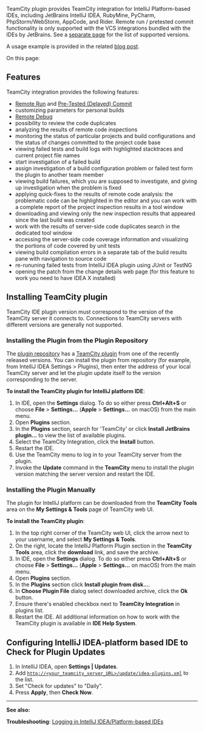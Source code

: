 [//]: # (title: IntelliJ Platform Plugin)
[//]: # (auxiliary-id: IntelliJ Platform Plugin)
TeamCity plugin provides TeamCity integration for IntelliJ Platform-based IDEs, including JetBrains IntelliJ IDEA, RubyMine, PyCharm, PhpStorm/WebStorm, AppCode, and Rider. Remote run / pretested commit functionality is only supported with the VCS integrations bundled with the IDEs by JetBrains. See a [separate page](intellij-platform-plugin-compatibility.md) for the list of supported versions.

<tip>

A usage example is provided in the related [blog post](https://blog.jetbrains.com/teamcity/2017/10/teamcity-integration-with-intellij-based-ides/).
</tip>


On this page:

<tag-list of="chapter" mode="tree" depth="4"/>

## Features

TeamCity integration provides the following features:
* [Remote Run](remote-run.md) and [Pre-Tested (Delayed) Commit](pre-tested-delayed-commit.md)
* customizing parameters for personal builds
* [Remote Debug](remote-debug.md)
* possibility to review the code duplicates
* analyzing the results of remote code inspections
* monitoring the status of particular projects and build configurations and the status of changes committed to the project code base
* viewing failed tests and build logs with highlighted stacktraces and current project file names
* start investigation of a failed build
* assign investigation of a build configuration problem or failed test form the plugin to another team member
* viewing build failures, which you are supposed to investigate, and giving up investigation when the problem is fixed
* applying quick\-fixes to the results of remote code analysis: the problematic code can be highlighted in the editor and you can work with a complete report of the project inspection results in a tool window
* downloading and viewing only the new inspection results that appeared since the last build was created
* work with the results of server\-side code duplicates search in the dedicated tool window
* accessing the server\-side code coverage information and visualizing the portions of code covered by unit tests
* viewing build compilation errors in a separate tab of the build results pane with navigation to source code
* re\-rununing failed tests from IntelliJ IDEA plugin using JUnit or TestNG
* opening the patch from the change details web page (for this feature to work you need to have IDEA X installed)

## Installing TeamCity plugin

TeamCity IDE plugin version must correspond to the version of the TeamCity server it connects to. Connections to TeamCity servers with different versions are generally not supported.

### Installing the Plugin from the Plugin Repository

The [plugin repository](https://plugins.jetbrains.com/) has a [TeamCity plugin](https://plugins.jetbrains.com/plugin/1820) from one of the recently released versions. You can install the plugin from repository (for example, from IntelliJ IDEA Settings &gt; Plugins), then enter the address of your local TeamCity server and let the plugin update itself to the version corresponding to the server.

__To install the TeamCity plugin for IntelliJ platform IDE__:
1. In IDE, open the __Settings__ dialog. To do so either press __Ctrl\+Alt\+S__ or choose __File__ &gt; __Settings...__ (__Apple__ &gt; __Settings...__ on macOS) from the main menu.
2. Open __Plugins__ section.
3. In the __Plugins__ section, search for 'TeamCity' or click __Install JetBrains plugin...__ to view the list of available plugins.
4. Select the TeamCity Integration, click the __Install__ button.
5. Restart the IDE.
6. Use the TeamCity menu to log in to your TeamCity server from the plugin.
7. Invoke the __Update__ command in the __TeamCity__ menu to install the plugin version matching the server version and restart the IDE.

### Installing the Plugin Manually

The plugin for IntelliJ platform can be downloaded from the __TeamCity Tools__ area on the __My Settings &amp; Tools__ page of TeamCity web UI.

__To install the TeamCity plugin__:
1. In the top right corner of the TeamCity web UI, click the arrow next to your username, and select __My Settings &amp; Tools__.
2. On the right, locate the IntelliJ Platform Plugin section in the __TeamCity Tools__ area, click the __download__ link, and save the archive.
3. In IDE, open the __Settings__ dialog. To do so either press __Ctrl\+Alt\+S__ or choose __File__ &gt; __Settings...__ (__Apple__ &gt; __Settings...__ on macOS) from the main menu.
4. Open __Plugins__ section.
5. In the __Plugins__ section click __Install plugin from disk...__.
6. In __Choose Plugin File__ dialog select downloaded archive, click the __Ok__ button.
7. Ensure there's enabled checkbox next to __TeamCity Integration__ in plugins list.
8. Restart the IDE.
All additional information on how to work with the TeamCity plugin is available in __IDE Help System__.

## Configuring IntelliJ IDEA-platform based IDE to Check for Plugin Updates
1. In IntelliJ IDEA, open __Settings | Updates__.
2. Add [`http://<your_teamcity_server_URL>/update/idea-plugins.xml`](http://<your_teamcity_server_URL>/update/idea-plugins.xml) to the list.
3. Set "Check for updates" to "Daily".
4. Press __Apply__, then __Check Now__.

__  __
 
__See also:__

__Troubleshooting__: [Logging in IntelliJ IDEA/Platform-based IDEs](reporting-issues.md)
